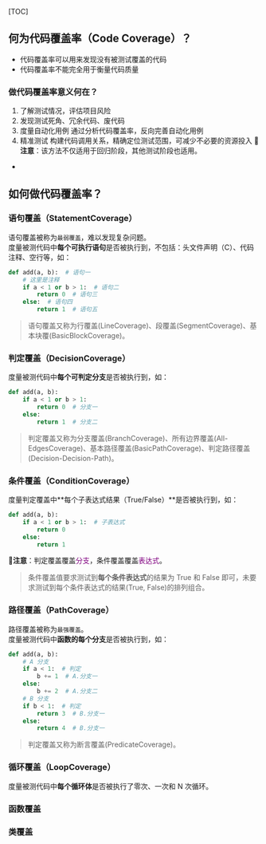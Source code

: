 <!-- title: 【今日份学习】什么是代码覆盖率（一） -->
<!-- date: 2021-10-22 13:16:30 -->
[TOC]

## 何为代码覆盖率（Code Coverage）？
- 代码覆盖率可以用来发现没有被测试覆盖的代码
- 代码覆盖率不能完全用于衡量代码质量
### 做代码覆盖率意义何在？
1. 了解测试情况，评估项目风险
2. 发现测试死角、冗余代码、废代码
3. 度量自动化用例
   通过分析代码覆盖率，反向完善自动化用例
4. 精准测试
   构建代码调用关系，精确定位测试范围，可减少不必要的资源投入
   **💬注意**：该方法不仅适用于回归阶段，其他测试阶段也适用。
* 
## 如何做代码覆盖率？
### 语句覆盖（StatementCoverage）
语句覆盖被称为`最弱覆盖`，难以发现复杂问题。</br>
度量被测代码中**每个可执行语句**是否被执行到，不包括：头文件声明（C）、代码注释、空行等，如：
```python
def add(a, b):  # 语句一
    # 这里是注释
    if a < 1 or b > 1:  # 语句二
        return 0  # 语句三
    else:  # 语句四
        return 1  # 语句五
```
> 语句覆盖又称为行覆盖(LineCoverage)、段覆盖(SegmentCoverage)、基本块覆(BasicBlockCoverage)。

### 判定覆盖（DecisionCoverage）
度量被测代码中**每个可判定分支**是否被执行到，如：
```python
def add(a, b):
    if a < 1 or b > 1:
        return 0  # 分支一
    else:
        return 1  # 分支二
```
> 判定覆盖又称为分支覆盖(BranchCoverage)、所有边界覆盖(All-EdgesCoverage)、基本路径覆盖(BasicPathCoverage)、判定路径覆盖(Decision-Decision-Path)。

### 条件覆盖（ConditionCoverage）
度量判定覆盖中**每个子表达式结果（True/False）**是否被执行到，如：
```python
def add(a, b):
    if a < 1 or b > 1:  # 子表达式
        return 0
    else:
        return 1
```
**💬注意**：判定覆盖覆盖<font color="purple">分支</font>，条件覆盖覆盖<font color="purple">表达式</font>。
> 条件覆盖值要求测试到**每个条件表达式**的结果为 True 和 False 即可，未要求测试到每个条件表达式的结果(True, False)的排列组合。

### 路径覆盖（PathCoverage）
路径覆盖被称为`最强覆盖`。</br>
度量被测代码中**函数的每个分支**是否被执行到，如：
```python
def add(a, b):
    # A 分支
    if a < 1:  # 判定
        b += 1  # A.分支一
    else:
        b += 2  # A.分支二
    # B 分支
    if b < 1:  # 判定
        return 3  # B.分支一
    else:
        return 4  # B.分支一
```
> 判定覆盖又称为断言覆盖(PredicateCoverage)。

### 循环覆盖（LoopCoverage）
度量被测代码中**每个循环体**是否被执行了零次、一次和 N 次循环。

### 函数覆盖

### 类覆盖